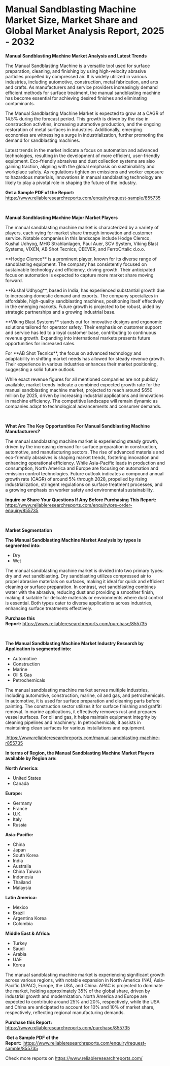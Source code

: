 <p><h1>Manual Sandblasting Machine Market Size, Market Share and Global Market Analysis Report, 2025 - 2032</h1></p><p><strong>Manual Sandblasting Machine Market Analysis and Latest Trends</strong></p>
<p><p>The Manual Sandblasting Machine is a versatile tool used for surface preparation, cleaning, and finishing by using high-velocity abrasive particles propelled by compressed air. It is widely utilized in various industries, including automotive, construction, metal fabrication, and arts and crafts. As manufacturers and service providers increasingly demand efficient methods for surface treatment, the manual sandblasting machine has become essential for achieving desired finishes and eliminating contaminants.</p><p>The Manual Sandblasting Machine Market is expected to grow at a CAGR of 14.5% during the forecast period. This growth is driven by the rise in construction activities, increasing automotive production, and the ongoing restoration of metal surfaces in industries. Additionally, emerging economies are witnessing a surge in industrialization, further promoting the demand for sandblasting machines.</p><p>Latest trends in the market indicate a focus on automation and advanced technologies, resulting in the development of more efficient, user-friendly equipment. Eco-friendly abrasives and dust collection systems are also gaining traction, aligning with the global emphasis on sustainability and workplace safety. As regulations tighten on emissions and worker exposure to hazardous materials, innovations in manual sandblasting technology are likely to play a pivotal role in shaping the future of the industry.</p></p>
<p><strong>Get a Sample PDF of the Report:&nbsp;</strong> <a href="https://www.reliableresearchreports.com/enquiry/request-sample/855735?utm_campaign=2384&utm_medium=2&utm_source=Github&utm_content=ia&utm_term=16022025&utm_id=manual-sandblasting-machine">https://www.reliableresearchreports.com/enquiry/request-sample/855735</a></p>
<p>&nbsp;</p>
<p><strong>Manual Sandblasting Machine Major Market Players</strong></p>
<p><p>The manual sandblasting machine market is characterized by a variety of players, each vying for market share through innovation and customer service. Notable companies in this landscape include Hodge Clemco, Kushal Udhyog, MHG Strahlanlagen, Paul Auer, SCV System, Viking Blast Systems, VIXEN, AB Shot Tecnics, CEEVER, and FerroCrtalic d.o.o.</p><p>**Hodge Clemco** is a prominent player, known for its diverse range of sandblasting equipment. The company has consistently focused on sustainable technology and efficiency, driving growth. Their anticipated focus on automation is expected to capture more market share moving forward.</p><p>**Kushal Udhyog**, based in India, has experienced substantial growth due to increasing domestic demand and exports. The company specializes in affordable, high-quality sandblasting machines, positioning itself effectively in the emerging markets. Future growth is projected to be robust, aided by strategic partnerships and a growing industrial base.</p><p>**Viking Blast Systems** stands out for innovative designs and ergonomic solutions tailored for operator safety. Their emphasis on customer support and service has led to a loyal customer base, contributing to continuous revenue growth. Expanding into international markets presents future opportunities for increased sales.</p><p>For **AB Shot Tecnics**, the focus on advanced technology and adaptability in shifting market needs has allowed for steady revenue growth. Their experience in various industries enhances their market positioning, suggesting a solid future outlook.</p><p>While exact revenue figures for all mentioned companies are not publicly available, market trends indicate a combined expected growth rate for the manual sandblasting machine market, projected to reach around $650 million by 2025, driven by increasing industrial applications and innovations in machine efficiency. The competitive landscape will remain dynamic as companies adapt to technological advancements and consumer demands.</p></p>
<p>&nbsp;</p>
<p><strong>What Are The Key Opportunities For Manual Sandblasting Machine Manufacturers?</strong></p>
<p><p>The manual sandblasting machine market is experiencing steady growth, driven by the increasing demand for surface preparation in construction, automotive, and manufacturing sectors. The rise of advanced materials and eco-friendly abrasives is shaping market trends, fostering innovation and enhancing operational efficiency. While Asia-Pacific leads in production and consumption, North America and Europe are focusing on automation and emission control technologies. Future outlook indicates a compound annual growth rate (CAGR) of around 5% through 2028, propelled by rising industrialization, stringent regulations on surface treatment processes, and a growing emphasis on worker safety and environmental sustainability.</p></p>
<p><strong>Inquire or Share Your Questions If Any Before Purchasing This Report:</strong> <a href="https://www.reliableresearchreports.com/enquiry/pre-order-enquiry/855735?utm_campaign=2384&utm_medium=2&utm_source=Github&utm_content=ia&utm_term=16022025&utm_id=manual-sandblasting-machine">https://www.reliableresearchreports.com/enquiry/pre-order-enquiry/855735</a></p>
<p>&nbsp;</p>
<p><strong>Market Segmentation</strong></p>
<p><strong>The Manual Sandblasting Machine Market Analysis by types is segmented into:</strong></p>
<p><ul><li>Dry</li><li>Wet</li></ul></p>
<p><p>The manual sandblasting machine market is divided into two primary types: dry and wet sandblasting. Dry sandblasting utilizes compressed air to propel abrasive materials on surfaces, making it ideal for quick and efficient cleaning or surface preparation. In contrast, wet sandblasting combines water with the abrasive, reducing dust and providing a smoother finish, making it suitable for delicate materials or environments where dust control is essential. Both types cater to diverse applications across industries, enhancing surface treatments effectively.</p></p>
<p><strong>Purchase this Report:&nbsp;</strong><a href="https://www.reliableresearchreports.com/purchase/855735?utm_campaign=2384&utm_medium=2&utm_source=Github&utm_content=ia&utm_term=16022025&utm_id=manual-sandblasting-machine">https://www.reliableresearchreports.com/purchase/855735</a></p>
<p>&nbsp;</p>
<p><strong>The Manual Sandblasting Machine Market Industry Research by Application is segmented into:</strong></p>
<p><ul><li>Automotive</li><li>Construction</li><li>Marine</li><li>Oil & Gas</li><li>Petrochemicals</li></ul></p>
<p><p>The manual sandblasting machine market serves multiple industries, including automotive, construction, marine, oil and gas, and petrochemicals. In automotive, it is used for surface preparation and cleaning parts before painting. The construction sector utilizes it for surface finishing and graffiti removal. In marine applications, it effectively removes rust and prepares vessel surfaces. For oil and gas, it helps maintain equipment integrity by cleaning pipelines and machinery. In petrochemicals, it assists in maintaining clean surfaces for various installations and equipment.</p></p>
<p><a href="https://www.reliableresearchreports.com/manual-sandblasting-machine-r855735?utm_campaign=2384&utm_medium=2&utm_source=Github&utm_content=ia&utm_term=16022025&utm_id=manual-sandblasting-machine">&nbsp;https://www.reliableresearchreports.com/manual-sandblasting-machine-r855735</a></p>
<p><strong>In terms of Region, the Manual Sandblasting Machine Market Players available by Region are:</strong></p>
<p>
    <p> <strong> North America: </strong>
        <ul>
            <li>United States</li>
            <li>Canada</li>
        </ul>
        </p> 
    <p> <strong> Europe: </strong>
        <ul>
            <li>Germany</li>
            <li>France</li>
            <li>U.K.</li>
            <li>Italy</li>
            <li>Russia</li>
        </ul>
        </p> 
    <p> <strong> Asia-Pacific: </strong>
        <ul>
            <li>China</li>
            <li>Japan</li>
            <li>South Korea</li>
            <li>India</li>
            <li>Australia</li>
            <li>China Taiwan</li>
            <li>Indonesia</li>
            <li>Thailand</li>
            <li>Malaysia</li>
        </ul>
        </p> 
    <p> <strong> Latin America: </strong>
        <ul>
            <li>Mexico</li>
            <li>Brazil</li>
            <li>Argentina Korea</li>
            <li>Colombia</li>
        </ul>
        </p> 
    <p> <strong> Middle East & Africa: </strong>
        <ul>
            <li>Turkey</li>
            <li>Saudi</li>
            <li>Arabia</li>
            <li>UAE</li>
            <li>Korea</li>
        </ul>
    </p>
    </p>
<p><p>The manual sandblasting machine market is experiencing significant growth across various regions, with notable expansion in North America (NA), Asia-Pacific (APAC), Europe, the USA, and China. APAC is projected to dominate the market, holding approximately 35% of the global share, driven by industrial growth and modernization. North America and Europe are expected to contribute around 25% and 20%, respectively, while the USA and China are anticipated to account for 10% and 10% of market share, respectively, reflecting regional manufacturing demands.</p></p>
<p><strong>Purchase this Report: </strong><a href="https://www.reliableresearchreports.com/purchase/855735?utm_campaign=2384&utm_medium=2&utm_source=Github&utm_content=ia&utm_term=16022025&utm_id=manual-sandblasting-machine">https://www.reliableresearchreports.com/purchase/855735</a></p>
<p>&nbsp;<strong>Get a Sample PDF of the Report:&nbsp;&nbsp;</strong><a href="https://www.reliableresearchreports.com/enquiry/request-sample/855735?utm_campaign=2384&utm_medium=2&utm_source=Github&utm_content=ia&utm_term=16022025&utm_id=manual-sandblasting-machine">https://www.reliableresearchreports.com/enquiry/request-sample/855735</a></p>
<p><strong></strong></p>
<p>Check more reports on <a href="https://www.reliableresearchreports.com/?utm_campaign=2384&utm_medium=2&utm_source=Github&utm_content=ia&utm_term=16022025&utm_id=manual-sandblasting-machine">https://www.reliableresearchreports.com/</a></p>